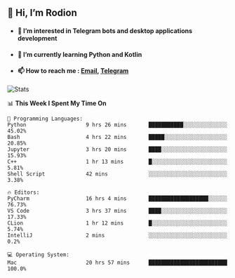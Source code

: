 ## 👋 Hi, I’m Rodion
- #### 👀 I’m interested in Telegram bots and desktop applications development
- #### 🌱 I’m currently learning Python and Kotlin
- #### 📫 How to reach me : [Email](mailto:me@lavn.ml), [Telegram](https://t.me/fast_geek)

![Stats](https://github-readme-stats.vercel.app/api?username=fast-geek&show_icons=true&theme=react&hide=issues&count_private=true&layout=compact)


<!--START_SECTION:waka-->
📊 **This Week I Spent My Time On** 

```text
💬 Programming Languages: 
Python                   9 hrs 26 mins       ███████████░░░░░░░░░░░░░░   45.02% 
Bash                     4 hrs 22 mins       █████░░░░░░░░░░░░░░░░░░░░   20.85% 
Jupyter                  3 hrs 20 mins       ████░░░░░░░░░░░░░░░░░░░░░   15.93% 
C++                      1 hr 13 mins        █░░░░░░░░░░░░░░░░░░░░░░░░   5.81% 
Shell Script             42 mins             ░░░░░░░░░░░░░░░░░░░░░░░░░   3.38%

🔥 Editors: 
PyCharm                  16 hrs 4 mins       ███████████████████░░░░░░   76.73% 
VS Code                  3 hrs 37 mins       ████░░░░░░░░░░░░░░░░░░░░░   17.33% 
CLion                    1 hr 12 mins        █░░░░░░░░░░░░░░░░░░░░░░░░   5.74% 
IntelliJ                 2 mins              ░░░░░░░░░░░░░░░░░░░░░░░░░   0.2%

💻 Operating System: 
Mac                      20 hrs 57 mins      █████████████████████████   100.0%

```


<!--END_SECTION:waka-->
